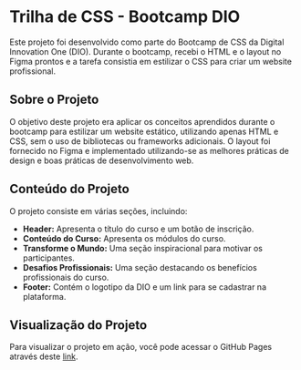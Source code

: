 # Trilha de CSS - Bootcamp DIO

Este projeto foi desenvolvido como parte do Bootcamp de CSS da Digital Innovation One (DIO). Durante o bootcamp, recebi o HTML e o layout no Figma prontos e a tarefa consistia em estilizar o CSS para criar um website profissional.

## Sobre o Projeto

O objetivo deste projeto era aplicar os conceitos aprendidos durante o bootcamp para estilizar um website estático, utilizando apenas HTML e CSS, sem o uso de bibliotecas ou frameworks adicionais. O layout foi fornecido no Figma e implementado utilizando-se as melhores práticas de design e boas práticas de desenvolvimento web.

## Conteúdo do Projeto

O projeto consiste em várias seções, incluindo:

- **Header:** Apresenta o título do curso e um botão de inscrição.
- **Conteúdo do Curso:** Apresenta os módulos do curso.
- **Transforme o Mundo:** Uma seção inspiracional para motivar os participantes.
- **Desafios Profissionais:** Uma seção destacando os benefícios profissionais do curso.
- **Footer:** Contém o logotipo da DIO e um link para se cadastrar na plataforma.

## Visualização do Projeto

Para visualizar o projeto em ação, você pode acessar o GitHub Pages através deste [link](https://alochio.github.io/projeto-landing-page-dio/).
